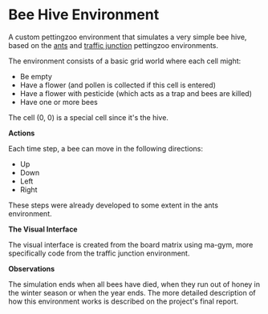 # Bee Hive Environment
A custom pettingzoo environment that simulates a very simple bee hive, based on the [ants](https://github.com/chorsch/ants) and [traffic junction](https://github.com/koulanurag/ma-gym/tree/master/ma_gym/envs/traffic_junction) pettingzoo environments.

The environment consists of a basic grid world where each cell might:
- Be empty
- Have a flower (and pollen is collected if this cell is entered)
- Have a flower with pesticide (which acts as a trap and bees are killed)
- Have one or more bees

The cell (0, 0) is a special cell since it's the hive.

**Actions**

Each time step, a bee can move in the following directions:
- Up
- Down
- Left
- Right

These steps were already developed to some extent in the ants environment.

**The Visual Interface**

The visual interface is created from the board matrix using ma-gym, more specifically code from the traffic junction environment.

**Observations**

The simulation ends when all bees have died, when they run out of honey in the winter season or when the year ends.
The more detailed description of how this environment works is described on the project's final report.
